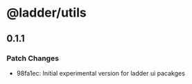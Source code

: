 # @ladder/utils

## 0.1.1

### Patch Changes

- 98fa1ec: Initial experimental version for ladder ui pacakges
